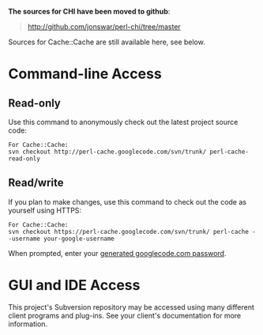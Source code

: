 **The sources for CHI have been moved to github**:

> http://github.com/jonswar/perl-chi/tree/master

Sources for Cache::Cache are still available here, see below.

# Command-line Access #

## Read-only ##

Use this command to anonymously check out the latest project source code:

```
For Cache::Cache:
svn checkout http://perl-cache.googlecode.com/svn/trunk/ perl-cache-read-only
```

## Read/write ##

If you plan to make changes, use this command to check out the code as yourself using HTTPS:

```
For Cache::Cache:
svn checkout https://perl-cache.googlecode.com/svn/trunk/ perl-cache --username your-google-username
```

When prompted, enter your [generated googlecode.com password](http://code.google.com/hosting/settings).

# GUI and IDE Access #

This project's Subversion repository may be accessed using many different client programs and plug-ins. See your client's documentation for more information.